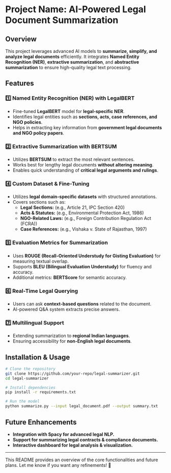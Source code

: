 # Project Name: AI-Powered Legal Document Summarization

## Overview
This project leverages advanced AI models to **summarize, simplify, and analyze legal documents** efficiently. It integrates **Named Entity Recognition (NER)**, **extractive summarization**, and **abstractive summarization** to ensure high-quality legal text processing.

## Features

### 1️⃣ **Named Entity Recognition (NER) with LegalBERT**
- Fine-tuned **LegalBERT** model for **legal-specific NER**.
- Identifies legal entities such as **sections, acts, case references, and NGO policies**.
- Helps in extracting key information from **government legal documents and NGO policy papers**.

### 2️⃣ **Extractive Summarization with BERTSUM**
- Utilizes **BERTSUM** to extract the most relevant sentences.
- Works best for lengthy legal documents **without altering meaning**.
- Enables quick understanding of **critical legal arguments and rulings**.

### 4️⃣ **Custom Dataset & Fine-Tuning**
- Utilizes **legal domain-specific datasets** with structured annotations.
- Covers sections such as:
  - **Legal Sections:** (e.g., Article 21, IPC Section 420)
  - **Acts & Statutes:** (e.g., Environmental Protection Act, 1986)
  - **NGO-Related Laws:** (e.g., Foreign Contribution Regulation Act (FCRA))
  - **Case References:** (e.g., Vishaka v. State of Rajasthan, 1997)

### 5️⃣ **Evaluation Metrics for Summarization**
- Uses **ROUGE (Recall-Oriented Understudy for Gisting Evaluation)** for measuring textual overlap.
- Supports **BLEU (Bilingual Evaluation Understudy)** for fluency and accuracy.
- Additional metrics: **BERTScore** for semantic accuracy.

### 6️⃣ **Real-Time Legal Querying**
- Users can ask **context-based questions** related to the document.
- AI-powered Q&A system extracts precise answers.

### 7️⃣ **Multilingual Support**
- Extending summarization to **regional Indian languages**.
- Ensuring accessibility for **non-English legal documents**.

## Installation & Usage
```bash
# Clone the repository
git clone https://github.com/your-repo/legal-summarizer.git
cd legal-summarizer

# Install dependencies
pip install -r requirements.txt

# Run the model
python summarize.py --input legal_document.pdf --output summary.txt
```

## Future Enhancements
- **Integration with Spacy for advanced legal NLP.**
- **Support for summarizing legal contracts & compliance documents.**
- **Interactive dashboard for legal analysis & visualization.**

---

This README provides an overview of the core functionalities and future plans. Let me know if you want any refinements! 🚀
